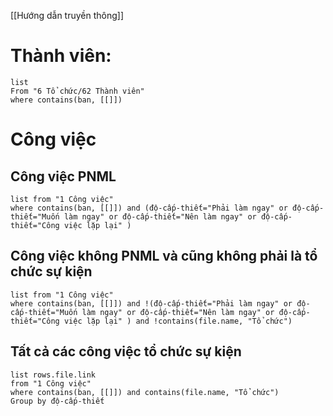  [[Hướng dẫn truyền thông]]
# Thành viên:
```dataview
list
From "6 Tổ chức/62 Thành viên" 
where contains(ban, [[]])
```
# Công việc
## Công việc PNML
```dataview
list from "1 Công việc" 
where contains(ban, [[]]) and (độ-cấp-thiết="Phải làm ngay" or độ-cấp-thiết="Muốn làm ngay" or độ-cấp-thiết="Nên làm ngay" or độ-cấp-thiết="Công việc lặp lại" ) 
```
## Công việc không PNML và cũng không phải là tổ chức sự kiện
```dataview
list from "1 Công việc" 
where contains(ban, [[]]) and !(độ-cấp-thiết="Phải làm ngay" or độ-cấp-thiết="Muốn làm ngay" or độ-cấp-thiết="Nên làm ngay" or độ-cấp-thiết="Công việc lặp lại" ) and !contains(file.name, "Tổ chức")
```
## Tất cả các công việc tổ chức sự kiện
```dataview
list rows.file.link
from "1 Công việc" 
where contains(ban, [[]]) and contains(file.name, "Tổ chức")
Group by độ-cấp-thiết
```